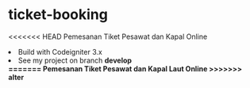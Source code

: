 # ticket-booking
<<<<<<< HEAD
Pemesanan Tiket Pesawat dan Kapal Online

<li>Build with Codeigniter 3.x</li>

<li>See my project on branch <b>develop<b></li>
=======
Pemesanan Tiket Pesawat dan Kapal Laut Online
>>>>>>> alter
